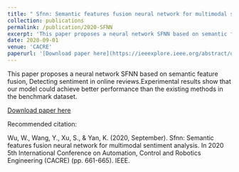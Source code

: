 ```yaml
---
title: " Sfnn: Semantic features fusion neural network for multimodal sentiment analysis"
collection: publications
permalink: /publication/2020-SFNN
excerpt: 'This paper proposes a neural network SFNN based on semantic feature fusion, Detecting sentiment in online reviews.Experimental results show that our model could achieve better performance than the existing methods in the benchmark dataset.'
date: 2020-09-01
venue: 'CACRE'
paperurl: '[Download paper here](https://ieeexplore.ieee.org/abstract/document/9230015/)'
---
```


This paper proposes a neural network SFNN based on semantic feature fusion, Detecting sentiment in online reviews.Experimental results show that our model could achieve better performance than the existing methods in the benchmark dataset.

[Download paper here](https://ieeexplore.ieee.org/abstract/document/9230015/)

Recommended citation: 

Wu, W., Wang, Y., Xu, S., & Yan, K. (2020, September). Sfnn: Semantic features fusion neural network for multimodal sentiment analysis. In 2020 5th International Conference on Automation, Control and Robotics Engineering (CACRE) (pp. 661-665). IEEE.
